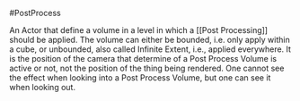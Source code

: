 #PostProcess


An Actor that define a volume in a level in which a [[Post Processing]] should be applied.
The volume can either be bounded, i.e. only apply within a cube, or unbounded, also called Infinite Extent, i.e., applied everywhere.
It is the position of the camera that determine of a Post Process Volume is active or not, not the position of the thing being rendered.
One cannot see the effect when looking into a Post Process Volume, but one can see it when looking out.


